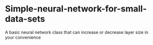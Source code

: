 # Simple-neural-network-for-small-data-sets
A basic neural network class that can increase or decrease layer size in your convenience 
